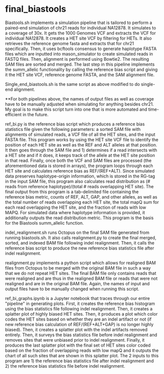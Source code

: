 # final_biastools

Biastools.sh implements a simulation pipeline that is tailored to perform a paired-end simulation of chr21 reads for individual NA12878. It simulates
to a coverage of 30x. It gets the 1000 Genomes VCF and extracts the VCF for individual NA12878. It creates a HET site VCF by filtering for HETs. It also
retrieves the reference genome fasta and extracts that for chr21 specifically. Then, it uses bcftools consensus to generate haplotype FASTA files which are 
inputted into mason_simulator to create simulated reads in FASTQ files. Then, alignment is performed using Bowtie2. The resulting SAM files are sorted and
merged. The last step in this pipeline implements the summ_allelic functionality by calling the reference bias script and giving it the HET site VCF, reference
genome FASTA, and the SAM alignment file. 

Single_end_biastools.sh is the same script as above modified to do single-end alignment. 

**For both pipelines above, the names of output files as well as coverage have to be manually adjusted when simulating for anything besides chr21. My goal is
to make this script turn into one that is more automated and time-efficient in the future.

ref_bi.py is the reference bias script which produces a reference bias statistics file given the following parameters: a sorted SAM file with alignments
of simulated reads, a VCF file of all the HET sites, and the input FASTA file. This program works by using the HET site VCF file to identify the position
of each HET site as well as the REF and ALT alleles at that position. It then goes through the SAM file and 1) determines if a read intersects with a HET
site and if it does, it keeps track of the allele at the HET site position in that read. Finally, once both the VCF and SAM files are processed (the 
aforementioned data is stored in arrays), the program loops through each HET site and calculates reference bias as REF/(REF+ALT). Since simulated data preserves
haplotype-origin information, which is stored in the RG-tag in the input SAM file, this program also calculates read distribution as (# reads from reference 
haplotype)/(total # reads overlapping HET site). The final output from this program is a tab-delimited file containing the reference bias metric, counts of REF,
ALT, GAP, and other alleles, as well as the total number of reads overlapping each HET site, the total mapQ sum for each read overlapping the HET site, and the
fraction of reads with low MAPQ. For simulated data where haplotype information is provided, it additionally outputs the read distribution metric. This program
is the basis for the Biastools summ_allelic function. 

indel_realignment.sh runs Octopus on the final SAM file generated from running biastools.sh. It also calls realignment.py to create the final merged, sorted,
and indexed BAM file following indel realignment. Then, it calls the reference bias script to produce the new reference bias statistics file after indel
realignment.

realignment.py implements a python script which allows for realigned BAM files from Octopus to be merged with the original BAM file in such a way that we do not
repeat HET sites. The final BAM file only contains reads that were realigned and are thus in the realigned BAM file or reads that were not realigned and are in
the original BAM file. Again, the names of input and output files have to be manually changed when running this script. 

ref_bi_graphs.ipynb is a Jupyter notebook that traces through our entire "pipeline" in generating plots. First, it creates the reference bias histogram using the
bias statistics file following indel realignment. Then, it creates a splatter plot of highly biased HET sites. Then, it produces a plot which color codes the HET
sites based on whether they are an indel artifact or not (if new reference bias calculation of REF/(REF+ALT+GAP) is no longer highly biased). Then, it creates a 
splatter plot with the indel artifacts removed entirely. Then, it surveys the bias statistics file before indel realignment and removes sites that were unbiased
prior to indel realignment. Finally, it produces the last splatter plot with the final set of HET sites color coded based on the fraction of overlapping reads with
low mapQ and it outputs the chart of all such sites that are shown in this splatter plot. The 2 inputs to this program are 1) the reference bias statistics file
after indel realignment and 2) the reference bias statistics file before indel realignment.
